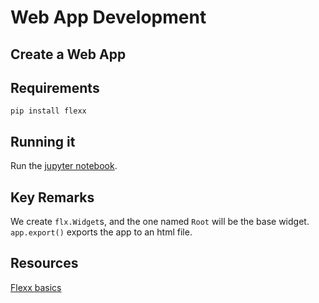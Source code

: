 # Web App Development

## Create a Web App

## Requirements

```
pip install flexx
```

## Running it

Run the [jupyter notebook](https://www.youtube.com/watch?v=jZ952vChhuI).

## Key Remarks

We create `flx.Widget`s, and the one named `Root` will be the base widget. `app.export()` exports the app to an html file.

## Resources

[Flexx basics](https://flexx.readthedocs.io/en/latest/guide/widget_basics.html)
